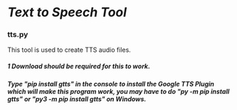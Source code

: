 # ***Text to Speech Tool***
### tts.py
This tool is used to create TTS audio files. 
##### 1 Download should be required for this to work.
##### Type "pip install gtts" in the console to install the Google TTS Plugin which will make this program work, you may have to do "py -m pip install gtts" or "py3 -m pip install gtts" on Windows.
